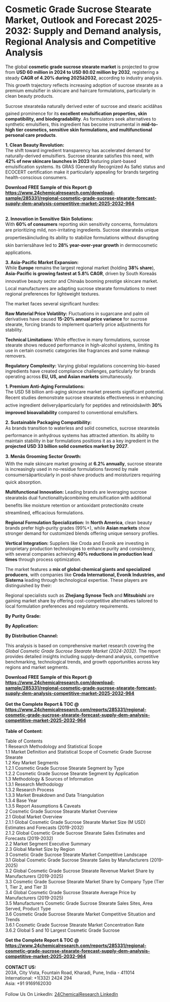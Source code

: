 <h1>Cosmetic Grade Sucrose Stearate Market, Outlook and Forecast 2025-2032: Supply and Demand analysis, Regional Analysis and Competitive Analysis</h1><p>The global <strong>cosmetic grade sucrose stearate market</strong> is projected to grow from <strong>USD 60 million in 2024 to USD 80.02 million by 2032</strong>, registering a steady <strong>CAGR of 4.20% during 2025â2032</strong>, according to industry analysis. This growth trajectory reflects increasing adoption of sucrose stearate as a premium emulsifier in skincare and haircare formulations, particularly in clean beauty products.</p><p>Sucrose stearateâa naturally derived ester of sucrose and stearic acidâhas gained prominence for its <strong>excellent emulsification properties, skin compatibility, and biodegradability</strong>. As formulators seek alternatives to synthetic emulsifiers, this ingredient has become instrumental in <strong>mid-to-high tier cosmetics, sensitive skin formulations, and multifunctional personal care products</strong>.</p><p><strong>1. Clean Beauty Revolution:</strong><br>
The shift toward ingredient transparency has accelerated demand for naturally-derived emulsifiers. Sucrose stearate satisfies this need, with <strong>42% of new skincare launches in 2023</strong> featuring plant-based emulsification systems. Its GRAS (Generally Recognized As Safe) status and ECOCERT certification make it particularly appealing for brands targeting health-conscious consumers.</p><div><b>Download FREE Sample of this Report @ 
            <a href="https://www.24chemicalresearch.com/download-sample/285331/regional-cosmetic-grade-sucrose-stearate-forecast-supply-dem-analysis-competitive-market-2025-2032-964">
            https://www.24chemicalresearch.com/download-sample/285331/regional-cosmetic-grade-sucrose-stearate-forecast-supply-dem-analysis-competitive-market-2025-2032-964</a></b></div><br><p><strong>2. Innovation in Sensitive Skin Solutions:</strong><br>
With <strong>60% of consumers</strong> reporting skin sensitivity concerns, formulators are prioritizing mild, non-irritating ingredients. Sucrose stearateâs unique propertiesâincluding its ability to stabilize formulations without disrupting skin barriersâhave led to <strong>28% year-over-year growth</strong> in dermocosmetic applications.</p><p><strong>3. Asia-Pacific Market Expansion:</strong><br>
While <strong>Europe</strong> remains the largest regional market (holding <strong>38% share</strong>), <strong>Asia-Pacific is growing fastest at 5.8% CAGR</strong>, driven by South Koreaâs innovative beauty sector and Chinaâs booming prestige skincare market. Local manufacturers are adapting sucrose stearate formulations to meet regional preferences for lightweight textures.</p><p>The market faces several significant hurdles:</p><p><strong>Raw Material Price Volatility:</strong> Fluctuations in sugarcane and palm oil derivatives have caused <strong>15-20% annual price variance</strong> for sucrose stearate, forcing brands to implement quarterly price adjustments for stability.</p><p><strong>Technical Limitations:</strong> While effective in many formulations, sucrose stearate shows reduced performance in high-alcohol systems, limiting its use in certain cosmetic categories like fragrances and some makeup removers.</p><p><strong>Regulatory Complexity:</strong> Varying global regulations concerning bio-based ingredients have created compliance challenges, particularly for brands operating across <strong>EU, US, and Asian markets</strong> simultaneously.</p><p><strong>1. Premium Anti-Aging Formulations:</strong><br>
The USD 58 billion anti-aging skincare market presents significant potential. Recent studies demonstrate sucrose stearateâs effectiveness in enhancing active ingredient deliveryâparticularly for peptides and retinoidsâwith <strong>30% improved bioavailability</strong> compared to conventional emulsifiers.</p><p><strong>2. Sustainable Packaging Compatibility:</strong><br>
As brands transition to waterless and solid cosmetics, sucrose stearateâs performance in anhydrous systems has attracted attention. Its ability to maintain stability in bar formulations positions it as a key ingredient in the <strong>projected USD 33 billion solid cosmetics market by 2027</strong>.</p><p><strong>3. Menâs Grooming Sector Growth:</strong><br>
With the male skincare market growing at <strong>6.2% annually</strong>, sucrose stearate is increasingly used in no-residue formulations favored by male consumersâparticularly in post-shave products and moisturizers requiring quick absorption.</p><p><strong>Multifunctional Innovation:</strong> Leading brands are leveraging sucrose stearateâs dual functionalityâcombining emulsification with additional benefits like moisture retention or antioxidant protectionâto create streamlined, efficacious formulations.</p><p><strong>Regional Formulation Specialization:</strong> In <strong>North America</strong>, clean beauty brands prefer high-purity grades (99%+), while <strong>Asian markets</strong> show stronger demand for customized blends offering unique sensory profiles.</p><p><strong>Vertical Integration:</strong> Suppliers like Croda and Evonik are investing in proprietary production technologies to enhance purity and consistency, with several companies achieving <strong>40% reductions in production lead times</strong> through process optimization.</p><p>The market features a <strong>mix of global chemical giants and specialized producers</strong>, with companies like <strong>Croda International, Evonik Industries, and Sisterna</strong> leading through technological expertise. These players are distinguished by their:</p><p>Regional specialists such as <strong>Zhejiang Synose Tech</strong> and <strong>Mitsubishi</strong> are gaining market share by offering cost-competitive alternatives tailored to local formulation preferences and regulatory requirements.</p><p><strong>By Purity Grade:</strong></p><p><strong>By Application:</strong></p><p><strong>By Distribution Channel:</strong></p><p>This analysis is based on comprehensive market research covering the <em>Global Cosmetic Grade Sucrose Stearate Market (2024-2032)</em>. The report provides detailed insights including supply-demand analysis, competitive benchmarking, technological trends, and growth opportunities across key regions and market segments.</p><div><b>Download FREE Sample of this Report @ 
            <a href="https://www.24chemicalresearch.com/download-sample/285331/regional-cosmetic-grade-sucrose-stearate-forecast-supply-dem-analysis-competitive-market-2025-2032-964">
            https://www.24chemicalresearch.com/download-sample/285331/regional-cosmetic-grade-sucrose-stearate-forecast-supply-dem-analysis-competitive-market-2025-2032-964</a></b></div><br><div><b>Get the Complete Report & TOC @ 
            <a href="https://www.24chemicalresearch.com/reports/285331/regional-cosmetic-grade-sucrose-stearate-forecast-supply-dem-analysis-competitive-market-2025-2032-964">
            https://www.24chemicalresearch.com/reports/285331/regional-cosmetic-grade-sucrose-stearate-forecast-supply-dem-analysis-competitive-market-2025-2032-964</a></b></div><br>
            <b>Table of Content:</b><p>Table of Contents<br />
1 Research Methodology and Statistical Scope<br />
1.1 Market Definition and Statistical Scope of Cosmetic Grade Sucrose Stearate<br />
1.2 Key Market Segments<br />
1.2.1 Cosmetic Grade Sucrose Stearate Segment by Type<br />
1.2.2 Cosmetic Grade Sucrose Stearate Segment by Application<br />
1.3 Methodology & Sources of Information<br />
1.3.1 Research Methodology<br />
1.3.2 Research Process<br />
1.3.3 Market Breakdown and Data Triangulation<br />
1.3.4 Base Year<br />
1.3.5 Report Assumptions & Caveats<br />
2 Cosmetic Grade Sucrose Stearate Market Overview<br />
2.1 Global Market Overview<br />
2.1.1 Global Cosmetic Grade Sucrose Stearate Market Size (M USD) Estimates and Forecasts (2019-2032)<br />
2.1.2 Global Cosmetic Grade Sucrose Stearate Sales Estimates and Forecasts (2019-2032)<br />
2.2 Market Segment Executive Summary<br />
2.3 Global Market Size by Region<br />
3 Cosmetic Grade Sucrose Stearate Market Competitive Landscape<br />
3.1 Global Cosmetic Grade Sucrose Stearate Sales by Manufacturers (2019-2025)<br />
3.2 Global Cosmetic Grade Sucrose Stearate Revenue Market Share by Manufacturers (2019-2025)<br />
3.3 Cosmetic Grade Sucrose Stearate Market Share by Company Type (Tier 1, Tier 2, and Tier 3)<br />
3.4 Global Cosmetic Grade Sucrose Stearate Average Price by Manufacturers (2019-2025)<br />
3.5 Manufacturers Cosmetic Grade Sucrose Stearate Sales Sites, Area Served, Product Type<br />
3.6 Cosmetic Grade Sucrose Stearate Market Competitive Situation and Trends<br />
3.6.1 Cosmetic Grade Sucrose Stearate Market Concentration Rate<br />
3.6.2 Global 5 and 10 Largest Cosmetic Grade Sucrose </p><div><b>Get the Complete Report & TOC @ 
            <a href="https://www.24chemicalresearch.com/reports/285331/regional-cosmetic-grade-sucrose-stearate-forecast-supply-dem-analysis-competitive-market-2025-2032-964">
            https://www.24chemicalresearch.com/reports/285331/regional-cosmetic-grade-sucrose-stearate-forecast-supply-dem-analysis-competitive-market-2025-2032-964</a></b></div><br><b>CONTACT US:</b><br>
            203A, City Vista, Fountain Road, Kharadi, Pune, India - 411014<br>
            International: +1(332) 2424 294<br>
            Asia: +91 9169162030 <br><br>
            Follow Us On LinkedIn: <a href="https://www.linkedin.com/company/24chemicalresearch/">24ChemicalResearch LinkedIn</a>